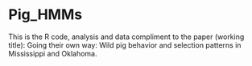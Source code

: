 # Pig_HMMs

This is the R code, analysis and data compliment to the paper (working title): Going their own way: Wild pig behavior and selection patterns in Mississippi and Oklahoma.
